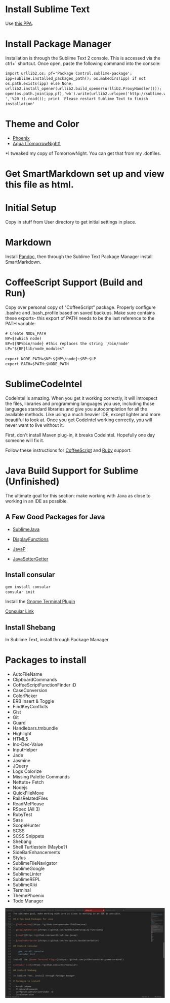 # Install Sublime Text

Use [this PPA](http://www.ubuntuupdates.org/ppa/sublime).

# Install Package Manager

Installation is through the Sublime Text 2 console. This is accessed via the ctrl+` shortcut. Once open, paste the following command into the console:

	import urllib2,os; pf='Package Control.sublime-package'; ipp=sublime.installed_packages_path(); os.makedirs(ipp) if not os.path.exists(ipp) else None; urllib2.install_opener(urllib2.build_opener(urllib2.ProxyHandler())); open(os.path.join(ipp,pf),'wb').write(urllib2.urlopen('http://sublime.wbond.net/'+pf.replace(' ','%20')).read()); print 'Please restart Sublime Text to finish installation'

# Theme and Color

- [Phoenix](http://netatoo.github.com/phoenix-theme/)
- [Aqua (TomorrowNight)](https://github.com/cafarm/aqua-theme)

*I tweaked my copy of TomorrowNight. You can get that from my .dotfiles.

# Get SmartMarkdown set up and view this file as html.

# Initial Setup

Copy in stuff from User directory to get initial settings in place.

# Markdown

Install [Pandoc](http://johnmacfarlane.net/pandoc/), then through the Sublime Text Package Manager install SmartMarkdown.

# CoffeeScript Support (Build and Run)
Copy over personal copy of "CoffeeScript" package. Properly configure .bashrc and .bash_profile based on saved backups. Make sure contains these exports- this export of PATH needs to be the last reference to the PATH variable:

	# Create NODE_PATH
	NP=$(which node)
	BP=${NP%bin/node} #this replaces the string '/bin/node'
	LP="${BP}lib/node_modules"

	export NODE_PATH=$NP:${NP%/node}:$BP:$LP
	export PATH=$PATH:$NODE_PATH

# SublimeCodeIntel

CodeIntel is amazing. When you get it working correctly, it will introspect the files, libraries and programming languages you use, including those languages standard libraries and give you autocompletion for all the available methods. Like using a much heavier IDE, except lighter and more beautiful to look at. Once you get CodeIntel working correctly, you will never want to live without it.

First, don't install Maven plug-in, it breaks CodeIntel. Hopefully one day someone will fix it.

Follow these instructions for [CoffeeScript](https://github.com/Kronuz/SublimeCodeIntel/issues/61#issuecomment-10675457) and [Ruby](https://github.com/Kronuz/SublimeCodeIntel/issues/194#issuecomment-10682597) support.


# Java Build Support for Sublime (Unfinished)

The ultimate goal for this section: make working with Java as close to working in an IDE as possible.

## A Few Good Packages for Java

- [SublimeJava](https://github.com/quarnster/SublimeJava)

- [DisplayFunctions](https://github.com/BoundInCode/Display-Functions)

- [JavaP](https://github.com/axel22/sublime-javap)

- [JavaSetterGetter](https://github.com/enriquein/JavaSetterGetter)

## Install consular

	gem install consular
	consular init

Install the [Gnome Terminal Plugin](https://github.com/jc00ke/consular-gnome-terminal)

[Consular Link](https://github.com/achiu/consular)

## Install Shebang

In Sublime Text, install through Package Manager

# Packages to install

- AutoFileName
- ClipboardCommands
- CoffeeScriptFunctionFinder :D
- CaseConversion
- ColorPicker
- ERB Insert & Toggle
- FindKeyConflicts
- Gist
- Git
- Guard
- Handlebars.tmbundle
- Highlight
- HTML5
- Inc-Dec-Value
- InputHelper
- Jade
- Jasmine
- JQuery
- Logs Colorize
- Missing Palette Commands
- Nettuts+ Fetch
- Nodejs
- QuickFileMove
- RailsRelatedFiles
- ReadMePlease
- RSpec (All 3)
- RubyTest
- Sass
- ScopeHunter
- SCSS
- SCSS Snippets
- Shebang
- Shell Turtlestein (Maybe?)
- SideBarEnhancements
- Stylus
- SublimeFileNavigator
- SublimeGoogle
- SublimeLinter
- SublimeREPL
- SublimeXiki
- Terminal
- ThemePhoenix
- Todo Manager

![Result](https://github.com/edubkendo/.dotfiles/blob/master/subl_screen.png?raw=true "The Awesome Result")